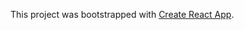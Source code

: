 This project was bootstrapped with [Create React App](https://github.com/facebook/create-react-app).  

